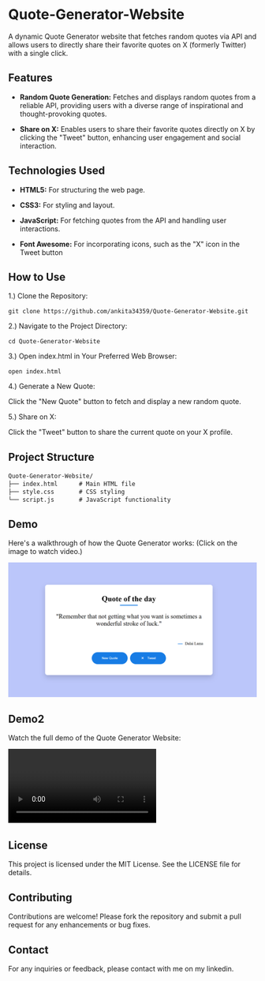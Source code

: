 # Quote-Generator-Website

A dynamic Quote Generator website that fetches random quotes via API and allows users to directly share their favorite quotes on X (formerly Twitter) with a single click.

## Features

- **Random Quote Generation:** Fetches and displays random quotes from a reliable API, providing users with a diverse range of inspirational and thought-provoking quotes.

- **Share on X:** Enables users to share their favorite quotes directly on X by clicking the "Tweet" button, enhancing user engagement and social interaction.

## Technologies Used

- **HTML5:** For structuring the web page.

- **CSS3:** For styling and layout.

- **JavaScript:** For fetching quotes from the API and handling user interactions.

- **Font Awesome:** For incorporating icons, such as the "X" icon in the Tweet button

## How to Use

1.) Clone the Repository: 
```
git clone https://github.com/ankita34359/Quote-Generator-Website.git
```

2.) Navigate to the Project Directory:
```
cd Quote-Generator-Website
```

3.) Open index.html in Your Preferred Web Browser:
```
open index.html
```
4.) Generate a New Quote:

Click the "New Quote" button to fetch and display a new random quote.

5.) Share on X:

Click the "Tweet" button to share the current quote on your X profile.

## Project Structure

```
Quote-Generator-Website/
├── index.html      # Main HTML file
├── style.css       # CSS styling
└── script.js       # JavaScript functionality
```

## Demo

Here's a walkthrough of how the Quote Generator works: (Click on the image to watch video.)

[![Watch the demo](https://github.com/ankita34359/Quote-Generator-Website/blob/main/i1.png)](https://youtu.be/7MTYKA81-Fs?feature=shared)

## Demo2

Watch the full demo of the Quote Generator Website:

<video src="https://github.com/ankita34359/Quote-Generator-Website/raw/main/Quote%20Generator%20Website%20Video.mp4" controls>
    Your browser does not support the video tag.
</video>


## License

This project is licensed under the MIT License. See the LICENSE file for details.

## Contributing

Contributions are welcome! Please fork the repository and submit a pull request for any enhancements or bug fixes.

## Contact

For any inquiries or feedback, please contact with me on my linkedin.
